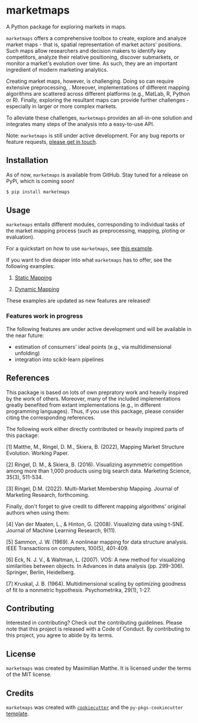 # marketmaps

A Python package for exploring markets in maps.

`marketmaps` offers a comprehensive toolbox to create, explore and analyze market maps - that is, spatial representation of market actors' positions. 
Such maps allow researchers and decision makers to identify key competitors, analyze their relative positioning, discover submarkets, or monitor a market's evolution over time. As such, they are an important ingredient of modern marketing analytics.

Creating market maps, however, is challenging. Doing so can require extensive preprocessing, . Moreover, implementations of different mapping algorithms are scattered across different platforms (e.g., MatLab, R, Python or R). Finally, exploring the resultant maps can provide further challenges - especially in larger or more complex markets. 

To alleviate these challenges, `marketmaps` provides an all-in-one solution and integrates many steps of the analysis into a easy-to-use API. 

Note: `marketmaps` is still under active development. For any bug reports or feature requests, <a href = 'mailto:matthe@wiwi.uni-frankfurt.de'>please get in touch</a>.

## Installation

As of now, `marketmaps` is available from GitHub. Stay tuned for a release on PyPi, which is coming soon! 

```bash
$ pip install marketmaps
```

## Usage

`marketmaps` entails different modules, corresponding to individual tasks of the market mapping process (such as preprocessing, mapping, ploting or evaluation).

For a quickstart on how to use `marketmaps`, see <a href = 'car_application.ipynb'>this example</a>.

If you want to dive deaper into what `marketmaps` has to offer, see the following examples:

1. <a href = 'static mapping.html'>Static Mapping</a>

2. <a href = 'dynamic mapping.html'>Dynamic Mapping</a>

These examples are updated as new features are released!

### Features work in progress

The following features are under active development und will be available in the near future:

- estimation of consumers' ideal points (e.g., via multidimensional unfolding)
- integration into scikit-learn pipelines

## References

This package is based on lots of own prepratory work and heavily inspired by the work of others. Moreover, many of the included implementations greatly benefited from extant implementations (e.g., in different programming languages). Thus, if you use this package, please consider citing the corresponding references.

The following work either directly contributed or heavily inspired parts of this package: 

[1] Matthe, M., Ringel, D. M., Skiera, B. (2022), Mapping Market Structure Evolution. Working Paper.

[2] Ringel, D. M., & Skiera, B. (2016). Visualizing asymmetric competition among more than 1,000 products using big search data. Marketing Science, 35(3), 511-534.

[3] Ringel, D.M. (2022). Multi-Market Membership Mapping. Journal of Marketing Research, forthcoming. 

Finally, don't forget to give credit to different mapping algorithms' original authors when using them: 

[4] Van der Maaten, L., & Hinton, G. (2008). Visualizing data using t-SNE. Journal of Machine Learning Research, 9(11).

[5] Sammon, J. W. (1969). A nonlinear mapping for data structure analysis. IEEE Transactions on computers, 100(5), 401-409.

[6] Eck, N. J. V., & Waltman, L. (2007). VOS: A new method for visualizing similarities between objects. In Advances in data analysis (pp. 299-306). Springer, Berlin, Heidelberg.

[7] Kruskal, J. B. (1964). Multidimensional scaling by optimizing goodness of fit to a nonmetric hypothesis. Psychometrika, 29(1), 1-27.

## Contributing

Interested in contributing? Check out the contributing guidelines. Please note that this project is released with a Code of Conduct. By contributing to this project, you agree to abide by its terms.

## License

`marketmaps` was created by Maximilian Matthe. It is licensed under the terms of the MIT license.

## Credits

`marketmaps` was created with [`cookiecutter`](https://cookiecutter.readthedocs.io/en/latest/) and the `py-pkgs-cookiecutter` [template](https://github.com/py-pkgs/py-pkgs-cookiecutter).
